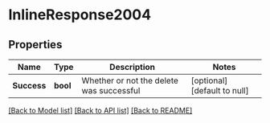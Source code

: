 # InlineResponse2004

## Properties
Name | Type | Description | Notes
------------ | ------------- | ------------- | -------------
**Success** | **bool** | Whether or not the delete was successful | [optional] [default to null]

[[Back to Model list]](../README.md#documentation-for-models) [[Back to API list]](../README.md#documentation-for-api-endpoints) [[Back to README]](../README.md)

